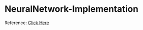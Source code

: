 # NeuralNetwork-Implementation
Reference: <a href="https://millermattson.com/dave/?p=54" target="_blank">Click Here</a>
